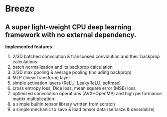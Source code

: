 # Breeze
A super light-weight CPU deep learning framework with no external dependency.
---
**Implemented features**
1) 2/3D batched convolution & transposed convolution and their backprop calculations
2) batch normalization and its backprop calculation
3) 2/3D max ppoling & average pooling (including backprop)
4) MLP (linear transform) layer
5) simple activation layers (ReLU, LeakyReLU, softmax)
6) cross entropy loss, Dice loss, mean square error (MSE) loss
7) optimized convolution operations (AVX+OpenMP) and high performance matrix multiplication
8) a simple builtin tensor library written from scratch
9) a simple mechanic to save & load tensor data (serialize & deserialize)
